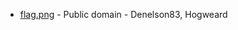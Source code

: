 * [flag.png](https://en.wikipedia.org/wiki/File:Lincolnshire_flag.svg) - Public domain - Denelson83, Hogweard
